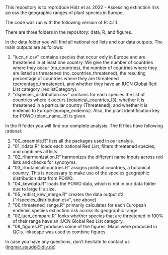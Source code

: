 This repository is to reproduce Holz et al. 2022 - Assessing extinction risk across the geographic ranges of plant species in Europe.

The code was run with the following version of R: 4.1.1.

There are three folders in the repository: data, R, and figures.

In the data folder you will find all national red lists and our data outputs. The main outputs are as follows:
1. "iucn_rl.csv" contains species that occur only in Europe and are threatened in at least one country.
We give the number of countries where they occur (no_countries), the number of countries where they are listed as threatened (no_countries_threatened), 
the resulting percentage of countries where they are threatened (percentage_threatened), and whether they have an IUCN Global Red List category (redlistCategory).
2. "rlspecies_distribution.csv" contains for each species the list of countries where it occurs (botanical_countries_l3), 
whether it is threatened in a particular country (Threatened), and whether it is endemic to Europe (europe_endemic). 
Also, the plant identification key for POWO (plant_name_id) is given.

In the R folder you will find our complete analysis. The R files have following rational:
1. "00_preamble.R" lists all the packages used in our analyis.
2. "01_rldata.R" loads each national Red List, filters threatened species, and combines all lists.
3. "02_rlharmonization.R" harmonizes the different name inputs across red lists and checks for synonyms.
4. "03_rlbotanicalcountries.R" assigns political countries, a botanical country. This is necessary to make use of the species geographic distribution data from POWO.
5. "04_kewdata.R" loads the POWO data, which is not in our data folder due to large file size.
6. "05_redlist_kew_merge.R" creates the data output #2 ("rlspecies_distribution.csv", see above)
7. "06_threatened_range.R" primarily calculates for each European endemic species extinction risk across its geographic range.
8. "07_iucn_compare.R" looks whether species that are threatened in 100% of their range have an IUCN Global Red List category.
9. "08_figures.R" produces some of the figures. Maps were produced in QGis. Inkscape was used to combine figures.

In case you have any questions, don't hesitate to contact us (ingmar.staude@idiv.de)
